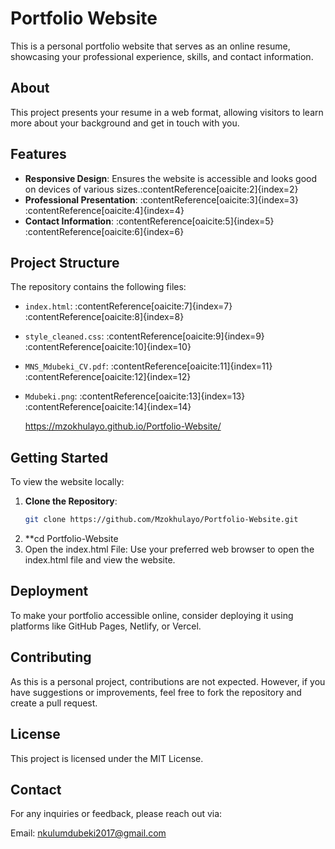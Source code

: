 # Portfolio Website

This is a personal portfolio website that serves as an online resume, showcasing your professional experience, skills, and contact information.

## About

This project presents your resume in a web format, allowing visitors to learn more about your background and get in touch with you.

## Features

- **Responsive Design**: Ensures the website is accessible and looks good on devices of various sizes.&#8203;:contentReference[oaicite:2]{index=2}
- **Professional Presentation**: :contentReference[oaicite:3]{index=3}&#8203;:contentReference[oaicite:4]{index=4}
- **Contact Information**: :contentReference[oaicite:5]{index=5}&#8203;:contentReference[oaicite:6]{index=6}

## Project Structure

The repository contains the following files:

- `index.html`: :contentReference[oaicite:7]{index=7}&#8203;:contentReference[oaicite:8]{index=8}
- `style_cleaned.css`: :contentReference[oaicite:9]{index=9}&#8203;:contentReference[oaicite:10]{index=10}
- `MNS_Mdubeki_CV.pdf`: :contentReference[oaicite:11]{index=11}&#8203;:contentReference[oaicite:12]{index=12}
- `Mdubeki.png`: :contentReference[oaicite:13]{index=13}&#8203;:contentReference[oaicite:14]{index=14}

  https://mzokhulayo.github.io/Portfolio-Website/

## Getting Started

To view the website locally:

1. **Clone the Repository**:
   ```bash
   git clone https://github.com/Mzokhulayo/Portfolio-Website.git
2. **cd Portfolio-Website
3. Open the index.html File: Use your preferred web browser to open the index.html file and view the website.

## Deployment
To make your portfolio accessible online, consider deploying it using platforms like GitHub Pages, Netlify, or Vercel.​

## Contributing
As this is a personal project, contributions are not expected. However, if you have suggestions or improvements, feel free to fork the repository and create a pull request.​

## License
This project is licensed under the MIT License.​

## Contact
For any inquiries or feedback, please reach out via:

Email: nkulumdubeki2017@gmail.com

